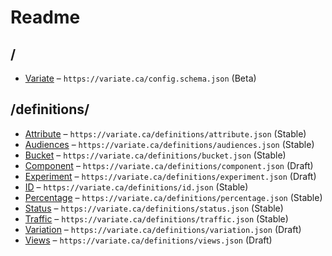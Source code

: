 # Readme

## /

- [Variate](./variate.schema.md) – `https://variate.ca/config.schema.json` (Beta)

## /definitions/

- [Attribute](./definitions/attribute.schema.md) – `https://variate.ca/definitions/attribute.json` (Stable)
- [Audiences](./definitions/audiences.schema.md) – `https://variate.ca/definitions/audiences.json` (Stable)
- [Bucket](./definitions/bucket.schema.md) – `https://variate.ca/definitions/bucket.json` (Stable)
- [Component](./definitions/component.schema.md) – `https://variate.ca/definitions/component.json` (Draft)
- [Experiment](./definitions/experiment.schema.md) – `https://variate.ca/definitions/experiment.json` (Draft)
- [ID](./definitions/id.schema.md) – `https://variate.ca/definitions/id.json` (Stable)
- [Percentage](./definitions/percentage.schema.md) – `https://variate.ca/definitions/percentage.json` (Stable)
- [Status](./definitions/status.schema.md) – `https://variate.ca/definitions/status.json` (Stable)
- [Traffic](./definitions/traffic.schema.md) – `https://variate.ca/definitions/traffic.json` (Stable)
- [Variation](./definitions/variation.schema.md) – `https://variate.ca/definitions/variation.json` (Draft)
- [Views](./definitions/views.schema.md) – `https://variate.ca/definitions/views.json` (Draft)
